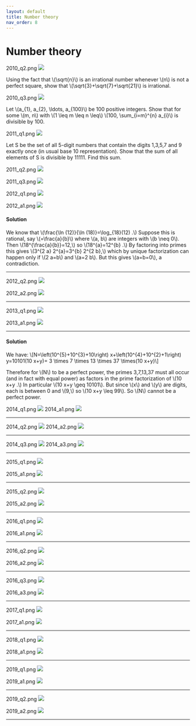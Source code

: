 ```yaml
---
layout: default
title: Number theory
nav_order: 8
---
```



# Number theory



2010_q2.png
![](/assets/images/number_theory/2010_q2.png)

Using the fact that \\(\sqrt{n}\\) is an irrational number whenever \\(n\\) is not a perfect square, show that \\(\sqrt{3}+\sqrt{7}+\sqrt{21}\\) is irrational.


2010_q3.png
![](/assets/images/number_theory/2010_q3.png)

Let \\(a_{1}, a_{2}, \ldots, a_{100}\\) be 100 positive integers. Show that for some \\(m, n\\) with \\(1 \leq m \leq n \leq\\) \\(100, \sum_{i=m}^{n} a_{i}\\) is divisible by 100.




2011_q1.png
![](/assets/images/number_theory/2011_q1.png)

Let S be the set of all 5-digit numbers that contain the digits 1,3,5,7 and 9 exactly once (in usual base 10 representation).
Show that the sum of all elements of S is divisible by 11111. Find this sum.





2011_q2.png
![](/assets/images/number_theory/2011_q2.png)



2011_q3.png
![](/assets/images/number_theory/2011_q3.png)



2012_q1.png
![](/assets/images/number_theory/2012_q1.png)

2012_a1.png
![](/assets/images/number_theory/2012_a1.png)

#### Solution


We know that \\(\frac{\ln (12)}{\ln (18)}=\log_{18}(12) .\\) Suppose this is rational, say \\(=\frac{a}{b}\\) where \\(a, b\\) are integers with \\(b \neq 0\\).
Then \\(18^{\frac{a}{b}}=12,\\) so \\(18^{a}=12^{b} .\\) By factoring into primes this gives \\(3^{2 a} 2^{a}=3^{b} 2^{2 b},\\) which by unique factorization can happen only if \\(2 a=b\\) and \\(a=2 b\\). But this gives \\(a=b=0\\), a contradiction.


---

2012_q2.png
![](/assets/images/number_theory/2012_q2.png)

2012_a2.png
![](/assets/images/number_theory/2012_a2.png)

---

2013_q1.png
![](/assets/images/number_theory/2013_q1.png)

2013_a1.png
![](/assets/images/number_theory/2013_a1.png)

---



#### Solution

We have:
\\[N=\left(10^{5}+10^{3}+10\right) x+\left(10^{4}+10^{2}+1\right) y=10101(10 x+y)= 3 \times 7 \times 13 \times 37 \times(10 x+y)\\]

Therefore for \\(N\\) to be a perfect power, the primes 3,7,13,37 must all occur (and in fact with equal power) as factors in the prime factorization of \\(10 x+y .\\)
In particular \\(10 x+y \geq 10101\\).  But since \\(x\\) and \\(y\\\) are digits, each is between 0 and \\(9,\\) so \\(10 x+y \leq 99\\).
So \\(N\\) cannot be a perfect power.




2014_q1.png
![](/assets/images/number_theory/2014_q1.png)
2014_a1.png
![](/assets/images/number_theory/2014_a1.png)

---

2014_q2.png
![](/assets/images/number_theory/2014_q2.png)
2014_a2.png
![](/assets/images/number_theory/2014_a2.png)

---

2014_q3.png
![](/assets/images/number_theory/2014_q3.png)
2014_a3.png
![](/assets/images/number_theory/2014_a3.png)


---



2015_q1.png
![](/assets/images/number_theory/2015_q1.png)

2015_a1.png
![](/assets/images/number_theory/2015_a1.png)

---

2015_q2.png
![](/assets/images/number_theory/2015_q2.png)

2015_a2.png
![](/assets/images/number_theory/2015_a2.png)

---


2016_q1.png
![](/assets/images/number_theory/2016_q1.png)

2016_a1.png
![](/assets/images/number_theory/2016_a1.png)

---

2016_q2.png
![](/assets/images/number_theory/2016_q2.png)

2016_a2.png
![](/assets/images/number_theory/2016_a2.png)

---

2016_q3.png
![](/assets/images/number_theory/2016_q3.png)

2016_a3.png
![](/assets/images/number_theory/2016_a3.png)


---

2017_q1.png
![](/assets/images/number_theory/2017_q1.png)

2017_a1.png
![](/assets/images/number_theory/2017_a1.png)

---


2018_q1.png
![](/assets/images/number_theory/2018_q1.png)

2018_a1.png
![](/assets/images/number_theory/2018_a1.png)

---

2019_q1.png
![](/assets/images/number_theory/2019_q1.png)

2019_a1.png
![](/assets/images/number_theory/2019_a1.png)

---

2019_q2.png
![](/assets/images/number_theory/2019_q2.png)

2019_a2.png
![](/assets/images/number_theory/2019_a2.png)


---



